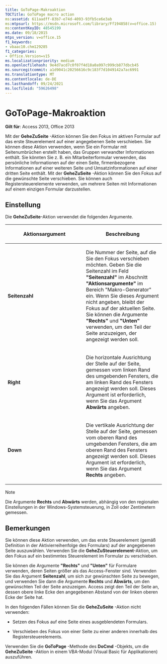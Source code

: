 ```yaml
---
title: GoToPage-Makroaktion
TOCTitle: GoToPage macro action
ms:assetid: 611aadff-83b7-e74d-4093-93fb5ce6e3ab
ms:mtpsurl: https://msdn.microsoft.com/library/Ff194858(v=office.15)
ms:contentKeyID: 48545199
ms.date: 09/18/2015
mtps_version: v=office.15
f1_keywords:
- vbaac10.chm129285
f1_categories:
- Office.Version=v15
ms.localizationpriority: medium
ms.openlocfilehash: 9e4d7acd7c0f07f4d18a0a997c999cb877dbcb45
ms.sourcegitcommit: a1d9041c20256616c9c183f7d1049142a7ac6991
ms.translationtype: MT
ms.contentlocale: de-DE
ms.lasthandoff: 09/24/2021
ms.locfileid: "59626498"
---
```

# <a name="gotopage-macro-action"></a>GoToPage-Makroaktion

**Gilt für**: Access 2013, Office 2013

Mit der **GeheZuSeite** -Aktion können Sie den Fokus im aktiven Formular auf das erste Steuerelement auf einer angegebenen Seite verschieben. Sie können diese Aktion verwenden, wenn Sie ein Formular mit Seitenumbrüchen erstellt haben, das Gruppen verwandter Informationen enthält. Sie könnten Sie z. B. ein Mitarbeiterformular verwenden, das persönliche Informationen auf der einen Seite, firmenbezogene Informationen auf einer weiteren Seite und Umsatzinformationen auf einer dritten Seite enthält. Mit der **GeheZuSeite** -Aktion können Sie den Fokus auf die gewünschte Seite verschieben. Sie können auch Registersteuerelemente verwenden, um mehrere Seiten mit Informationen auf einem einzigen Formular darzustellen.

## <a name="setting"></a>Einstellung

Die **GeheZuSeite**-Aktion verwendet die folgenden Argumente.

<table>
<colgroup>
<col style="width: 50%" />
<col style="width: 50%" />
</colgroup>
<thead>
<tr class="header">
<th><p>Aktionsargument</p></th>
<th><p>Beschreibung</p></th>
</tr>
</thead>
<tbody>
<tr class="odd">
<td><p><strong>Seitenzahl</strong></p></td>
<td><p>Die Nummer der Seite, auf die Sie den Fokus verschieben möchten. Geben Sie die Seitenzahl im Feld <strong>"Seitenzahl"</strong> im Abschnitt <strong>"Aktionsargumente"</strong> im Bereich "Makro-Generator" ein. Wenn Sie dieses Argument nicht angeben, bleibt der Fokus auf der aktuellen Seite. Sie können die Argumente <strong>"Rechts"</strong> und <strong>"Unten"</strong> verwenden, um den Teil der Seite anzuzeigen, der angezeigt werden soll.</p></td>
</tr>
<tr class="even">
<td><p><strong>Right</strong></p></td>
<td><p>Die horizontale Ausrichtung der Stelle auf der Seite, gemessen vom linken Rand des umgebenden Fensters, die am linken Rand des Fensters angezeigt werden soll. Dieses Argument ist erforderlich, wenn Sie das Argument <strong>Abwärts</strong> angeben.</p></td>
</tr>
<tr class="odd">
<td><p><strong>Down</strong></p></td>
<td><p>Die vertikale Ausrichtung der Stelle auf der Seite, gemessen vom oberen Rand des umgebenden Fensters, die am oberen Rand des Fensters angezeigt werden soll. Dieses Argument ist erforderlich, wenn Sie das Argument <strong>Rechts</strong> angeben.</p></td>
</tr>
</tbody>
</table>

> [!NOTE]
> Die Argumente **Rechts** und **Abwärts** werden, abhängig von den regionalen Einstellungen in der Windows-Systemsteuerung, in Zoll oder Zentimetern gemessen.

## <a name="remarks"></a>Bemerkungen

Sie können diese Aktion verwenden, um das erste Steuerelement (gemäß Definition in der Aktivierreihenfolge des Formulars) auf der angegebenen Seite auszuwählen. Verwenden Sie die **GeheZuSteuerelement**-Aktion, um den Fokus auf ein bestimmtes Steuerelement im Formular zu verschieben.

Sie können die Argumente **"Rechts"** und **"Unten"** für Formulare verwenden, deren Seiten größer als das Access-Fenster sind. Verwenden Sie das Argument **Seitenzahl**, um sich zur gewünschten Seite zu bewegen, und verwenden Sie dann die Argumente **Rechts** und **Abwärts**, um den gewünschten Teil der Seite anzuzeigen. Access zeigt den Teil der Seite an, dessen obere linke Ecke den angegebenen Abstand von der linken oberen Ecke der Seite hat.

In den folgenden Fällen können Sie die **GeheZuSeite** -Aktion nicht verwenden:

- Setzen des Fokus auf eine Seite eines ausgeblendeten Formulars.

- Verschieben des Fokus von einer Seite zu einer anderen innerhalb des Registersteuerelements.

Verwenden Sie die **GoToPage** -Methode des **DoCmd** -Objekts, um die **GeheZuSeite** -Aktion in einem VBA-Modul (Visual Basic für Applikationen) auszuführen.

